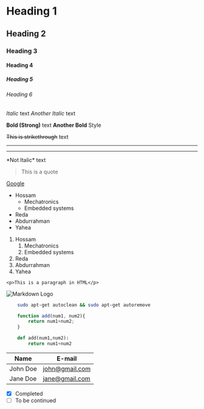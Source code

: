 <!-- This is a comment, HTML style -->
<!-- Headings -->
# Heading 1
## Heading 2
### Heading 3
#### Heading 4
##### Heading 5
###### Heading 6
<!--Notice the similarity to HTML-->
<!-- Italics -->
*Italic* text
_Another Italic_ text

<!-- Strong (Bold) -->
**Bold (Strong)** text
__Another Bold__ Style

<!-- Strikethrough -->
~~This is strikethrough~~ text

<!-- Horizontal rule -->
<!-- they act like horizontal separators -->
---
___

<!-- Escape character \ 'Backslash' -->
\*Not Italic\* text

<!-- Blockquotes -->
> This is a quote

<!-- Links -->
[Google](http://google.com.eg "The famous google search engine")
<!-- [Text to look like a link](<link> "what appears on hovering on link" -->

<!-- Unordered List -->
<!-- * <item> 
        * <nested_item> -->
* Hossam
    * Mechatronics
    * Embedded systems
* Reda
* Abdurrahman
* Yahea

<!-- Ordered List -->
1. Hossam
    1. Mechatronics
    1. Embedded systems
1. Reda
1. Abdurrahman
1. Yahea

<!-- Inline Code Block -->
`<p>This is a paragraph in HTML</p>`

<!-- Image -->
<!-- ![<name>](<image_location>) -->
![Markdown Logo](https://markdown-here.com/img/icon256.png)

<!-- Github exclusive -->
<!-- Code Blocks -->
<!-- syntax
```<coding_language>[c,c++,bash,python,javascript,etc.>
    <code_to_display>
``` -->
```bash
    sudo apt-get autoclean && sudo apt-get autoremove
```

```javascript
    function add(num1, num2){
        return num1+num2;
    }
```

```python
    def add(num1,num2):
        return num1+num2
```
<!-- Table -->
<!-- syntax 
use pipes for vertical borders, use hyphens for heavy horizontal border
| <cell>    | <cell>    |
| --------- | --------- |
-->
|Name       | E-mail         |
| -----     | ------         |
| John Doe  | john@gmail.com |
| Jane Doe  | jane@gmail.com |

<!-- Task List -->
<!-- syntax 
* [x] <task_complete>
* [ ] <task_incomplete> -->
* [x] Completed
* [ ] To be continued
